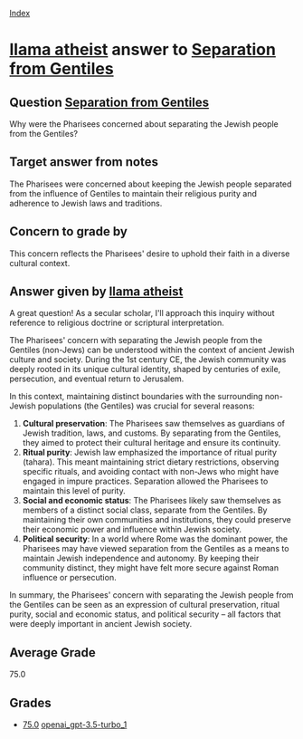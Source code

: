 
[Index](../../../index.md)
# [llama atheist](../../answering_models/llama_atheist.md) answer to [Separation from Gentiles](../../questions/Separation_from_Gentiles.md)

## Question [Separation from Gentiles](../../questions/Separation_from_Gentiles.md)
Why were the Pharisees concerned about separating the Jewish people from the Gentiles?

## Target answer from notes
The Pharisees were concerned about keeping the Jewish people separated from the influence of Gentiles to maintain their religious purity and adherence to Jewish laws and traditions.

## Concern to grade by
This concern reflects the Pharisees' desire to uphold their faith in a diverse cultural context.

## Answer given by [llama atheist](../../answering_models/llama_atheist.md)
A great question! As a secular scholar, I'll approach this inquiry without reference to religious doctrine or scriptural interpretation.

The Pharisees' concern with separating the Jewish people from the Gentiles (non-Jews) can be understood within the context of ancient Jewish culture and society. During the 1st century CE, the Jewish community was deeply rooted in its unique cultural identity, shaped by centuries of exile, persecution, and eventual return to Jerusalem.

In this context, maintaining distinct boundaries with the surrounding non-Jewish populations (the Gentiles) was crucial for several reasons:

1. **Cultural preservation**: The Pharisees saw themselves as guardians of Jewish tradition, laws, and customs. By separating from the Gentiles, they aimed to protect their cultural heritage and ensure its continuity.
2. **Ritual purity**: Jewish law emphasized the importance of ritual purity (tahara). This meant maintaining strict dietary restrictions, observing specific rituals, and avoiding contact with non-Jews who might have engaged in impure practices. Separation allowed the Pharisees to maintain this level of purity.
3. **Social and economic status**: The Pharisees likely saw themselves as members of a distinct social class, separate from the Gentiles. By maintaining their own communities and institutions, they could preserve their economic power and influence within Jewish society.
4. **Political security**: In a world where Rome was the dominant power, the Pharisees may have viewed separation from the Gentiles as a means to maintain Jewish independence and autonomy. By keeping their community distinct, they might have felt more secure against Roman influence or persecution.

In summary, the Pharisees' concern with separating the Jewish people from the Gentiles can be seen as an expression of cultural preservation, ritual purity, social and economic status, and political security – all factors that were deeply important in ancient Jewish society.

## Average Grade
75.0

## Grades
 * [75.0](./Separation_from_Gentiles_grades/openai_gpt-3.5-turbo_1.md) [openai_gpt-3.5-turbo_1](../../grading_models/openai_gpt-3.5-turbo_1.md)
